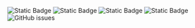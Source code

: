 ![Static Badge](https://img.shields.io/badge/blacklists-60-000000) ![Static Badge](https://img.shields.io/badge/blacklisted-2814430-cc0000) ![Static Badge](https://img.shields.io/badge/whitelisted-2242-00CC00) ![Static Badge](https://img.shields.io/badge/streaming_blacklist-28106-000000) ![GitHub issues](https://img.shields.io/github/issues/fabriziosalmi/blacklists)

